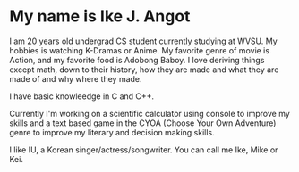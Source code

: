 # My name is Ike J. Angot

I am 20 years old undergrad CS student currently studying at WVSU. My hobbies is watching K-Dramas or Anime. My favorite genre of movie is Action, and my favorite food is Adobong Baboy. I love deriving things except math, down to their history, how they are made and what they are made of and why where they made.

I have basic knowleedge in C and C++.

Currently I'm working on a scientific calculator using console to improve my skills and a text based game in the CYOA (Choose Your Own Adventure) genre to improve my literary and decision making skills.

I like IU, a Korean singer/actress/songwriter. You can call me Ike, Mike or Kei. 
